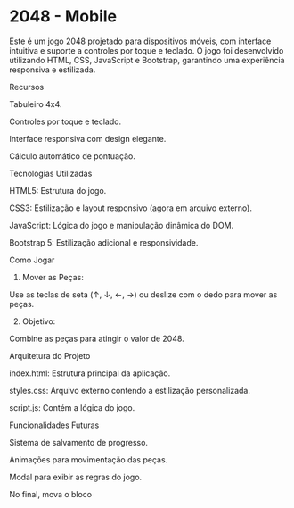 # 2048 - Mobile

Este é um jogo 2048 projetado para dispositivos móveis, com interface intuitiva e suporte a controles por toque e teclado. O jogo foi desenvolvido utilizando HTML, CSS, JavaScript e Bootstrap, garantindo uma experiência responsiva e estilizada.

Recursos

Tabuleiro 4x4.

Controles por toque e teclado.

Interface responsiva com design elegante.

Cálculo automático de pontuação.


Tecnologias Utilizadas

HTML5: Estrutura do jogo.

CSS3: Estilização e layout responsivo (agora em arquivo externo).

JavaScript: Lógica do jogo e manipulação dinâmica do DOM.

Bootstrap 5: Estilização adicional e responsividade.


Como Jogar

1. Mover as Peças:

Use as teclas de seta (↑, ↓, ←, →) ou deslize com o dedo para mover as peças.



2. Objetivo:

Combine as peças para atingir o valor de 2048.


Arquitetura do Projeto

index.html: Estrutura principal da aplicação.

styles.css: Arquivo externo contendo a estilização personalizada.

script.js: Contém a lógica do jogo.


Funcionalidades Futuras

Sistema de salvamento de progresso.

Animações para movimentação das peças.

Modal para exibir as regras do jogo.


No final, mova o bloco <style> do HTML para um arquivo chamado styles.css e importe-o com a seguinte linha dentro do <head> do seu HTML:

<link rel="stylesheet" href="styles.css">

Se precisar de ajuda na criação ou estruturação do arquivo CSS externo, é só avisar!
